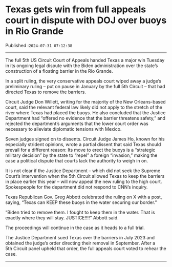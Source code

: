 # Texas gets win from full appeals court in dispute with DOJ over buoys in Rio Grande

Published :`2024-07-31 07:12:38`

---

The full 5th US Circuit Court of Appeals handed Texas a major win Tuesday in its ongoing legal dispute with the Biden administration over the state’s construction of a floating barrier in the Rio Grande.

In a split ruling, the very conservative appeals court wiped away a judge’s preliminary ruling – put on pause in January by the full 5th Circuit – that had directed Texas to remove the barriers.

Circuit Judge Don Willett, writing for the majority of the New Orleans-based court, said the relevant federal law likely did not apply to the stretch of the river where Texas had placed the buoys. He also concluded that the Justice Department had “offered no evidence that the barrier threatens safety,” and rejected the department’s arguments that the lower court order was necessary to alleviate diplomatic tensions with Mexico.

Seven judges signed on to dissents. Circuit Judge James Ho, known for his especially strident opinions, wrote a partial dissent that said Texas should prevail for a different reason: Its move to erect the buoys is a “strategic military decision” by the state to “repel” a foreign “invasion,” making the case a political dispute that courts lack the authority to weigh in on.

It is not clear if the Justice Department – which did not seek the Supreme Court’s intervention when the 5th Circuit allowed Texas to keep the barriers in place earlier this year – will now appeal the new ruling to the high court. Spokespeople for the department did not respond to CNN’s inquiry.

Texas Republican Gov. Greg Abbott celebrated the ruling on X with a post, saying, “Texas can KEEP these buoys in the water securing our border.”

“Biden tried to remove them. I fought to keep them in the water. That is exactly where they will stay. JUSTICE!!!!” Abbott said.

The proceedings will continue in the case as it heads to a full trial.

The Justice Department sued Texas over the barriers in July 2023 and obtained the judge’s order directing their removal in September. After a 5th Circuit panel upheld that order, the full appeals court voted to rehear the case.

---

